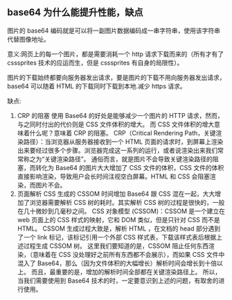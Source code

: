 ## base64 为什么能提升性能，缺点

图片的 base64 编码就是可以将一副图片数据编码成一串字符串，使用该字符串代替图像地址。

意义:网页上的每一个图片，都是需要消耗一个 http 请求下载而来的（所有才有了 csssprites 技术的应运而生，但是 csssprites 有自身的局限性）。

图片的下载始终都要向服务器发出请求，要是图片的下载不用向服务器发出请求，base64 可以随着 HTML 的下载同时下载到本地.减少 https 请求。

缺点:

1. CRP 的阻塞
   使用 Base64 的好处是能够减少一个图片的 HTTP 请求，然而，与之同时付出的代价则是 CSS 文件体积的增大。
   而 CSS 文件体积的增大意味着什么呢？意味着 CRP 的阻塞。
   CRP（Critical Rendering Path，关键渲染路径）：当浏览器从服务器接收到一个 HTML 页面的请求时，到屏幕上渲染出来要经过很多个步骤。浏览器完成这一系列的运行，或者说渲染出来我们常常称之为“关键渲染路径”。
   通俗而言，就是图片不会导致关键渲染路径的阻塞，而转化为 Base64 的图片大大增加了 CSS 文件的体积，CSS 文件的体积直接影响渲染，导致用户会长时间注视空白屏幕。HTML 和 CSS 会阻塞渲染，而图片不会。
2. 页面解析 CSS 生成的 CSSOM 时间增加
   Base64 跟 CSS 混在一起，大大增加了浏览器需要解析 CSS 树的耗时。其实解析 CSS 树的过程是很快的，一般在几十微妙到几毫秒之间。
   CSS 对象模型 (CSSOM)：CSSOM 是一个建立在 web 页面上的 CSS 样式的映射，它和 DOM 类似，但是只针对 CSS 而不是 HTML。
   CSSOM 生成过程大致是，解析 HTML ，在文档的 head 部分遇到了一个 link 标记，该标记引用一个外部 CSS 样式表，下载该样式表后根据上述过程生成 CSSOM 树。 这里我们要知道的是，CSSOM 阻止任何东西渲染，（意味着在 CSS 没处理好之前所有东西都不会展示），而如果 CSS 文件中混入了 Base64，那么（因为文件体积的大幅增长）解析时间会增长到十倍以上。
   而且，最重要的是，增加的解析时间全部都在关键渲染路径上。
   所以，当我们需要使用到 Base64 技术的时，一定要意识到上述的问题，有取舍的进行使用。
